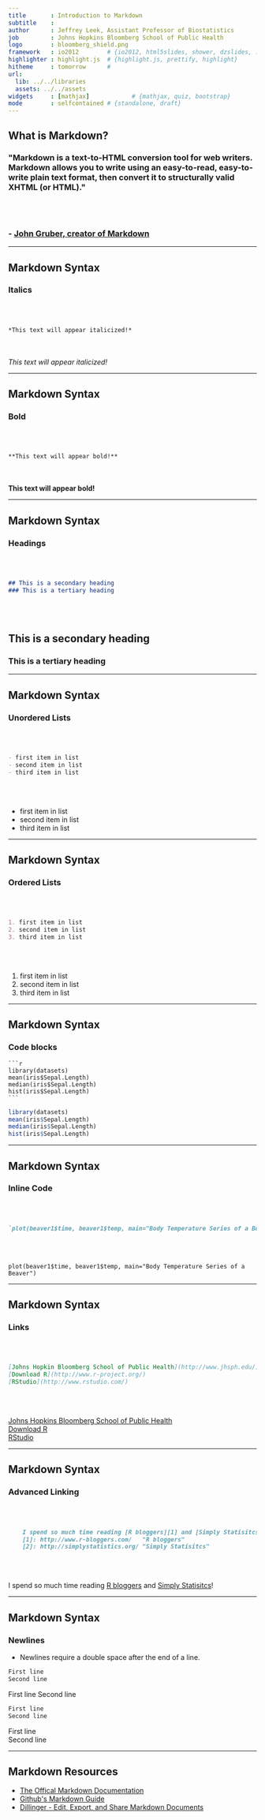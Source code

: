 ```yaml
---
title       : Introduction to Markdown
subtitle    : 
author      : Jeffrey Leek, Assistant Professor of Biostatistics 
job         : Johns Hopkins Bloomberg School of Public Health
logo        : bloomberg_shield.png
framework   : io2012        # {io2012, html5slides, shower, dzslides, ...}
highlighter : highlight.js  # {highlight.js, prettify, highlight}
hitheme     : tomorrow      # 
url:
  lib: ../../libraries
  assets: ../../assets
widgets     : [mathjax]            # {mathjax, quiz, bootstrap}
mode        : selfcontained # {standalone, draft}
---
```

  
## What is Markdown?

### "Markdown is a text-to-HTML conversion tool for web writers. Markdown allows you to write using an easy-to-read, easy-to-write plain text format, then convert it to structurally valid XHTML (or HTML)."

<br></br>
### \- [**John Gruber, creator of Markdown**](http://daringfireball.net/projects/markdown/) 

---

## Markdown Syntax

### Italics

<br></br>

```markdown
*This text will appear italicized!*
```

<br></br>
*This text will appear italicized!*

---

## Markdown Syntax

### Bold

<br></br>

```markdown
**This text will appear bold!**
```

<br></br>
**This text will appear bold!**  

---

## Markdown Syntax

### Headings

<br></br>

```markdown
## This is a secondary heading
### This is a tertiary heading
```

<br></br>
## This is a secondary heading
### This is a tertiary heading

---

## Markdown Syntax

### Unordered Lists

<br></br>

```markdown
- first item in list
- second item in list
- third item in list
```

<br></br>
- first item in list
- second item in list
- third item in list

---

## Markdown Syntax

### Ordered Lists

<br></br>

```markdown
1. first item in list
2. second item in list
3. third item in list
```

<br></br>

1. first item in list
2. second item in list
3. third item in list

---

## Markdown Syntax

### Code blocks

    ```r
    library(datasets)
    mean(iris$Sepal.Length)
    median(iris$Sepal.Length)
    hist(iris$Sepal.Length)
    ```
    
```r
library(datasets)
mean(iris$Sepal.Length)
median(iris$Sepal.Length)
hist(iris$Sepal.Length)
```

---

## Markdown Syntax

### Inline Code

<br></br>

```markdown
`plot(beaver1$time, beaver1$temp, main="Body Temperature Series of a Beaver")`
```

<br></br>

`plot(beaver1$time, beaver1$temp, main="Body Temperature Series of a Beaver")`

---

## Markdown Syntax

### Links

<br></br>

```markdown
[Johns Hopkin Bloomberg School of Public Health](http://www.jhsph.edu/)
[Download R](http://www.r-project.org/)
[RStudio](http://www.rstudio.com/)
```

<br></br>

[Johns Hopkins Bloomberg School of Public Health](http://www.jhsph.edu/)  
[Download R](http://www.r-project.org/)  
[RStudio](http://www.rstudio.com/)  

---

## Markdown Syntax

### Advanced Linking

<br></br>

```markdown
    I spend so much time reading [R bloggers][1] and [Simply Statisitcs][2]!  
    [1]: http://www.r-bloggers.com/   "R bloggers"  
    [2]: http://simplystatistics.org/ "Simply Statisitcs"  
```

<br></br>

I spend so much time reading [R bloggers][1] and [Simply Statisitcs][2]!

[1]: http://www.r-bloggers.com/   "R bloggers"
[2]: http://simplystatistics.org/ "Simply Statisitcs"

---

## Markdown Syntax

### Newlines

- Newlines require a double space after the end of a line.

```markdown
First line
Second line
```

First line
Second line

```markdown
First line
Second line
```

First line  
Second line

---

## Markdown Resources

- [The Offical Markdown Documentation](http://daringfireball.net/projects/markdown/basics)
- [Github's Markdown Guide](https://help.github.com/articles/github-flavored-markdown)
- [Dillinger - Edit, Export, and Share Markdown Documents](http://www.dillinger.io/)

